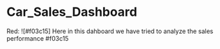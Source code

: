 # Car_Sales_Dashboard
Red: ![#f03c15] Here in this dahboard we have tried to analyze the sales performance #f03c15
